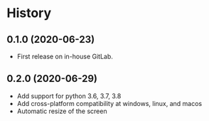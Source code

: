 History
=======

0.1.0 (2020-06-23)
------------------
-   First release on in-house GitLab.

0.2.0 (2020-06-29)
-------------------
-   Add support for python 3.6, 3.7, 3.8
-   Add cross-platform compatibility at windows, linux, and macos
-   Automatic resize of the screen
 